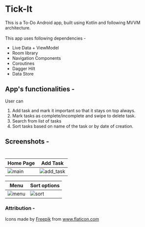 # Tick-It

This is a To-Do Android app, built using Kotlin and following MVVM architecture. <br><br>
This app uses following dependencies - <br>
* Live Data + ViewModel 
* Room library 
* Navigation Components
* Coroutines
* Dagger Hilt
* Data Store

## App's functionalities - <br>
User can <br>
1) Add task and mark it important so that it stays on top always.
2) Mark tasks as complete/incomplete and swipe to delete task.
3) Search from list of tasks
4) Sort tasks based on name of the task or by date of creation.


## Screenshots - <br><br>
|           Home Page         |           Add Task           |
| --------------------------- | ----------------------------- |
|![main](https://user-images.githubusercontent.com/31280303/114745018-e4c35480-9d6b-11eb-812a-eb58b9595106.jpg)| ![add_task](https://user-images.githubusercontent.com/31280303/114745030-e7be4500-9d6b-11eb-9a7b-4a46c140b26d.jpg)|

|           Menu              |           Sort options        |
| --------------------------- | ----------------------------- |
|![menu](https://user-images.githubusercontent.com/31280303/114745074-f147ad00-9d6b-11eb-8d4e-f24ff485e87a.jpg)| ![sort](https://user-images.githubusercontent.com/31280303/114745082-f278da00-9d6b-11eb-9c9b-04a21dc51603.jpg)|

### Attribution - 
Icons made by <a href="https://www.freepik.com" title="Freepik">Freepik</a> from <a href="https://www.flaticon.com/" title="Flaticon">www.flaticon.com</a>
